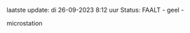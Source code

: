 laatste update: 
di 26-09-2023  8:12   uur 
Status: FAALT - geel - 
<div class="service Y">microstation</div>